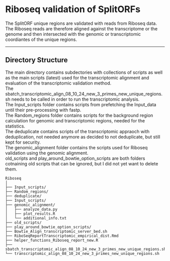 # Riboseq validation of SplitORFs

The SplitORF unique regions are validated with reads from Riboseq data. The Riboseq reads are therefore aligned against the transcriptome or the genome and then intersected with the genomic or transcriptomic coordiantes
of the unique regions.

---

## Directory Structure

The main directory contains subdectories with collections of scripts as well as the main scripts (latest) used for the transcriptomic alignment and evaluation of the transcriptomic validation method.<br>
The sbatch_transcriptomic_align_08_10_24_new_3_primes_new_unique_regions.sh needs to be called in order to run the transcriptomic analysis.<br>
The Input_scripts folder contains scripts from prefetching the Input_data until their pre-processing with fastp.<br>
The Random_regions folder contains scripts for the background region calculation for genomic and transcriptomic regions, needed for the statistics. <br>
The deduplicate contains scripts of the transcriptomic appraoch with deduplication, not needed anymore as decided to not deduplicate, but still kept for security. <br>
The genomic_alignment folder contains the scripts used for Riboseq validation using the genomic alignment.<br>
old_scripts and play_around_bowtie_option_scripts are both folders cotnaining old scripts that can be ignored, but I did not yet want to delete them.

```plaintext
Riboseq
│
├── Input_scripts/
├── Random_regions/
├── deduplicate/
├── Input_scripts/
├── genomic_alignment/
│   ├── analyze_data.py
│   ├── plot_results.R
│   └── additional_info.txt
├── old_scripts/
├── play_around_bowtie_option_scripts/
├── Bowtie_Align_transcriptomic_server_bed.sh
├── RiboSeqReportTranscriptomic_empirical_dist.Rmd
├── helper_functions_Riboseq_report_new.R
├── sbatch_transcriptomic_align_08_10_24_new_3_primes_new_unique_regions.sh
└── transcriptomic_align_08_10_24_new_3_primes_new_unique_regions.sh

